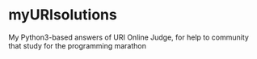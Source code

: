 # myURIsolutions
My Python3-based answers of URI Online Judge, for help to community that study for the programming marathon
